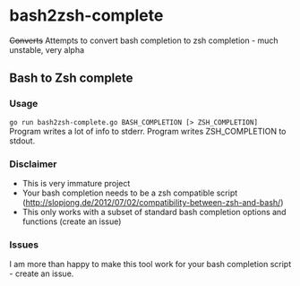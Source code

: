 # bash2zsh-complete
~~Converts~~ Attempts to convert bash completion to zsh completion - much unstable, very alpha

## Bash to Zsh complete

### Usage

`go run bash2zsh-complete.go BASH_COMPLETION [> ZSH_COMPLETION]`
Program writes a lot of info to stderr.
Program writes ZSH_COMPLETION to stdout.

### Disclaimer

- This is very immature project
- Your bash completion needs to be a zsh compatible script (http://slopjong.de/2012/07/02/compatibility-between-zsh-and-bash/)
- This only works with a subset of standard bash completion options and functions (create an issue)

### Issues

I am more than happy to make this tool work for your bash completion script - create an issue.

